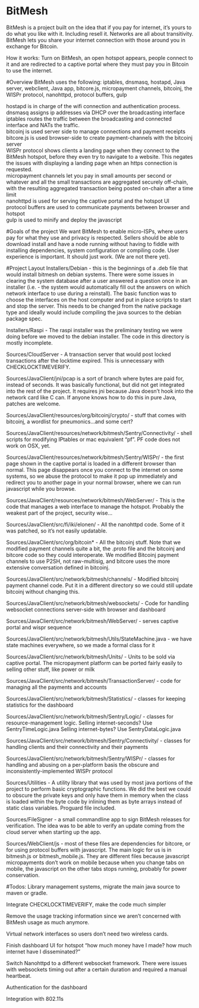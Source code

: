# BitMesh 

BitMesh is a project built on the idea that if you pay for internet, it’s yours to do what you like with it. Including resell it. Networks are all about transitivity. BitMesh lets you share your internet connection with those around you in exchange for Bitcoin.

How it works: Turn on BitMesh, an open hotspot appears, people connect to it and are redirected to a captive portal where they must pay you in Bitcoin to use the internet. 

#Overview
BitMesh uses the following: iptables, dnsmasq, hostapd, Java server, webclient, Java app, bitcore.js, micropayment channels, bitcoinj, the WISPr protocol, nanohttpd, protocol buffers, gulp

hostapd is in charge of the wifi connection and authentication process.<br>
dnsmasq assigns ip addresses via DHCP over the broadcasting interface<br>
iptables routes the traffic between the broadcasting and connected interface and NATs the traffic. <br>
bitcoinj is used server side to manage connections and payment receipts <br>
bitcore.js is used browser-side to create payment-channels with the bitcoinj server<br>
WISPr protocol shows clients a landing page when they connect to the BitMesh hotspot, before they even try to navigate to a website. This negates the issues with displaying a landing page when an https connection is requested. <br>
micropayment channels let you pay in small amounts per second or whatever and all the small transactions are aggregated securely off-chain, with the resulting aggregated transaction being posted on-chain after a time limit<br>
nanohttpd is used for serving the captive portal and the hotspot UI<br>
protocol buffers are used to communicate payments between browser and hotspot <br>
gulp is used to minify and deploy the javascript<br>


#Goals of the project
We want BitMesh to enable micro-ISPs, where users pay for what they use and privacy is respected. Sellers should be able to download install and have a node running without having to fiddle with installing dependencies, system configuration or compiling code. User experience is important. It should just work. (We are not there yet).


#Project Layout
Installers/Debian - this is the beginnings of a .deb file that would install bitmesh on debian systems. There were some issues in clearing the system database after a user answered a question once in an installer (i.e. - the system would automatically fill out the answers on which network interface to use during a reinstall). The basic function was to choose the interfaces on the host computer and put in place scripts to start and stop the server. This needs to be changed from the native package type and ideally would include compiling the java sources to the debian package spec.

Installers/Raspi - The raspi installer was the preliminary testing we were doing before we moved to the debian installer. The code in this directory is mostly incomplete.

Sources/CloudServer - A transaction server that would post locked transactions after the locktime expired. This is unnecessary with CHECKLOCKTIMEVERIFY.

Sources/JavaClient/jni/pcap is a sort of branch where bytes are paid for, instead of seconds. It was basically functional, but did not get integrated into the rest of the project. It requires jni because Java doesn’t hook into the network card like C can. If anyone knows how to do this in pure Java, patches are welcome.

Sources/JavaClient/resources/org/bitcoinj/crypto/ - stuff that comes with bitcoinj, a wordlist for pneumonics...and some cert?

Sources/JavaClient/resources/network/bitmesh/Sentry/Connectivity/ - shell scripts for modifying IPtables or mac equivalent “pf”. PF code does not work on OSX, yet.

Sources/JavaClient/resources/network/bitmesh/Sentry/WISPr/ - the first page shown in the captive portal is loaded in a different browser than normal. This page disappears once you connect to the internet on some systems, so we abuse the protocol to make it pop up immediately and redirect you to another page in your normal browser, where we can run javascript while you browse. 

Sources/JavaClient/resources/network/bitmesh/WebServer/ - This is the code that manages a web interface to manage the hotspot. Probably the weakest part of the project, security wise...

Sources/JavaClient/src/fi/iki/elonen/ - All the nanohttpd code. Some of it was patched, so it’s not easily updatable. 

Sources/JavaClient/src/org/bitcoin* - All the bitcoinj stuff. Note that we modified payment channels quite a bit, the .proto file and the bitcoinj and bitcore code so they could interoperate. We modified Bitcoinj payment channels to use P2SH, not raw-multisig, and bitcore uses the more extensive conversation defined in bitcoinj.

Sources/JavaClient/src/network/bitmesh/channels/ - Modified bitcoinj payment channel code. Put it in a different directory so we could still update bitcoinj without changing this.

Sources/JavaClient/src/network/bitmesh/websockets/ - Code for handling websocket connections server-side with browser and dashboard

Sources/JavaClient/src/network/bitmesh/WebServer/ - serves captive portal and wispr sequence 

Sources/JavaClient/src/network/bitmesh/Utils/StateMachine.java - we have state machines everywhere, so we made a formal class for it

Sources/JavaClient/src/network/bitmesh/Units/ - Units to be sold via captive portal. The micropayment platform can be ported fairly easily to selling other stuff, like power or milk

Sources/JavaClient/src/network/bitmesh/TransactionServer/ - code for managing all the payments and accounts 

Sources/JavaClient/src/network/bitmesh/Statistics/ - classes for keeping statistics for the dashboard

Sources/JavaClient/src/network/bitmesh/Sentry/Logic/ - classes for resource-management logic. Selling internet-seconds? Use SentryTimeLogic.java Selling internet-bytes? Use SentryDataLogic.java

Sources/JavaClient/src/network/bitmesh/Sentry/Connectivity/ - classes for handling clients and their connectivity and their payments

Sources/JavaClient/src/network/bitmesh/Sentry/WISPr/ - classes for handling and abusing on a per-platform basis the obscure and inconsistently-implemented WISPr protocol

Sources/Utilities - A utility library that was used by most java portions of the project to perform basic cryptographic functions. We did the best we could to obscure the private keys and only have them in memory when the class is loaded within the byte code by inlining them as byte arrays instead of static class variables. Proguard file included.

Sources/FileSigner - a small commandline app to sign BitMesh releases for verification. The idea was to be able to verify an update coming from the cloud server when starting up the app.

Sources/WebClient/js - most of these files are dependencies for bitcore, or for using protocol buffers with javascript. The main logic for us is in bitmesh.js or bitmesh_mobile.js. They are different files because javascript micropayments don’t work on mobile because when you change tabs on mobile, the javascript on the other tabs stops running, probably for power conservation.

#Todos:
Library management systems, migrate the main java source to maven or gradle.

Integrate CHECKLOCKTIMEVERIFY, make the code much simpler

Remove the usage tracking information since we aren’t concerned with BitMesh usage as much anymore.

Virtual network interfaces so users don’t need two wireless cards.

Finish dashboard UI for hotspot “how much money have I made? how much internet have I disseminated?”

Switch Nanohttpd to a different websocket framework. There were issues with websockets timing out after a certain duration and required a manual heartbeat.

Authentication for the dashboard

Integration with 802.11s
